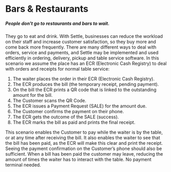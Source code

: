 # Bars & Restaurants

##### People don't go to restaurants and bars to wait.

They go to eat and drink. With Settle, businesses can reduce the workload on their staff and increase customer satisfaction, so they buy more and come back more frequently. There are many different ways to deal with orders, service and payments, and Settle may be implemented and used efficiently in ordering, delivery, pickup and table service software. In this scenario we assume the place has an ECR (Electronic Cash Registry) to deal with orders and receipts for normal table service:

1. The waiter places the order in their ECR (Electronic Cash Registry).
2. The ECR produces the bill (the temporary receipt, pending payment).
3. On the bill the ECR prints a QR code that is linked to the outstanding amount for the bill.
4. The Customer scans the QR Code.
5. The ECR issues a Payment Request (SALE) for the amount due.
6. The Customer confirms the payment on their phone.
7. The ECR gets the outcome of the SALE (success).
8. The ECR marks the bill as paid and prints the final receipt.

This scenario enables the Customer to pay while the waiter is by the table, or at any time after receiving the bill. It also enables the waiter to see that the bill has been paid, as the ECR will make this clear and print the receipt. Seeing the payment confirmation on the Customer’s phone should also be sufficient. When a bill has been paid the customer may leave, reducing the amount of times the waiter has to interact with the table. No payment terminal needed.